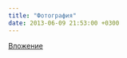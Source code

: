 ```yaml
---
title: "Фотография"
date: 2013-06-09 21:53:00 +0300
---
```



[Вложение](/assets/vk_photos/3/69JPxspZtb8.jpg)
